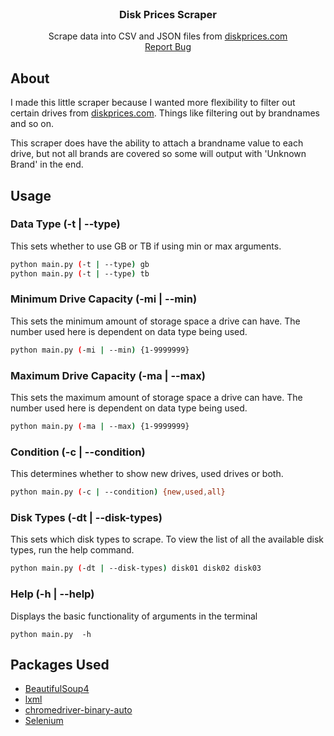 <br />
<div align="center">

  <h3 align="center">Disk Prices Scraper</h3>

  <p align="center">
    Scrape data into CSV and JSON files from <a href="https://diskprices.com">diskprices.com</a>
    <br />
    <a href="https://github.com/badster-git/disk-prices-scraper/issues">Report Bug</a>
  </p>
</div>

## About
I made this little scraper because I wanted more flexibility to filter out certain drives from [diskprices.com](https://diskprices.com]). Things like filtering out by brandnames and so on. 

This scraper does have the ability to attach a brandname value to each drive, but not all brands are covered so some will output with 'Unknown Brand' in the end.


## Usage

### Data Type (-t | --type)

This sets whether to use GB or TB if using min or max arguments.
```sh
python main.py (-t | --type) gb
python main.py (-t | --type) tb
```

### Minimum Drive Capacity (-mi | --min)
This sets the minimum amount of storage space a drive can have. The number used here is dependent on data type being used.
```sh
python main.py (-mi | --min) {1-9999999}
```


### Maximum Drive Capacity (-ma | --max)
This sets the maximum amount of storage space a drive can have. The number used here is dependent on data type being used.
```sh
python main.py (-ma | --max) {1-9999999}
```

### Condition (-c | --condition)

This determines whether to show new drives, used drives or both.
```sh
python main.py (-c | --condition) {new,used,all}
```

### Disk Types (-dt | --disk-types)

This sets which disk types to scrape. To view the list of all the available disk types, run the help command.
```sh
python main.py (-dt | --disk-types) disk01 disk02 disk03
```

### Help (-h | --help)
Displays the basic functionality of arguments in the terminal
```
python main.py  -h
```

## Packages Used
* [BeautifulSoup4](https://www.crummy.com/software/BeautifulSoup/bs4/doc/)
* [lxml](https://lxml.de/)
* [chromedriver-binary-auto](https://pypi.org/project/chromedriver-binary-auto/)
* [Selenium](https://www.selenium.dev/)